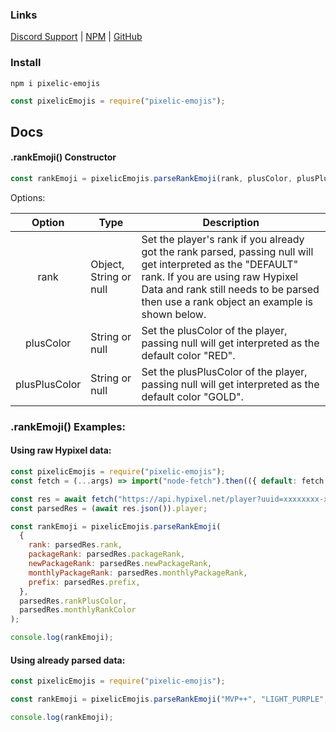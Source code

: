 ### Links

[Discord Support](https://discord.gg/ZpuscgCayg) | [NPM](https://www.npmjs.com/package/pixelic-emojis) | [GitHub](https://github.com/Pixelicc/Pixelic-Emojis)

### Install

```shell
npm i pixelic-emojis
```

```js
const pixelicEmojis = require("pixelic-emojis");
```

## Docs

#### .rankEmoji() Constructor

```js
const rankEmoji = pixelicEmojis.parseRankEmoji(rank, plusColor, plusPlusColor);
```

Options:

|    Option     | Type                   | Description                                                                                                                                                                                                                              |
| :-----------: | ---------------------- | ---------------------------------------------------------------------------------------------------------------------------------------------------------------------------------------------------------------------------------------- |
|     rank      | Object, String or null | Set the player's rank if you already got the rank parsed, passing null will get interpreted as the "DEFAULT" rank. If you are using raw Hypixel Data and rank still needs to be parsed then use a rank object an example is shown below. |
|   plusColor   | String or null         | Set the plusColor of the player, passing null will get interpreted as the default color "RED".                                                                                                                                           |
| plusPlusColor | String or null         | Set the plusPlusColor of the player, passing null will get interpreted as the default color "GOLD".                                                                                                                                      |

### .rankEmoji() Examples:

#### Using raw Hypixel data:

```js
const pixelicEmojis = require("pixelic-emojis");
const fetch = (...args) => import("node-fetch").then(({ default: fetch }) => fetch(...args));

const res = await fetch("https://api.hypixel.net/player?uuid=xxxxxxxx-xxxx-xxxx-xxxx-xxxxxxxxxxxx&key=xxxxxxxx-xxxx-xxxx-xxxx-xxxxxxxxxxxx");
const parsedRes = (await res.json()).player;

const rankEmoji = pixelicEmojis.parseRankEmoji(
  {
    rank: parsedRes.rank,
    packageRank: parsedRes.packageRank,
    newPackageRank: parsedRes.newPackageRank,
    monthlyPackageRank: parsedRes.monthlyPackageRank,
    prefix: parsedRes.prefix,
  },
  parsedRes.rankPlusColor,
  parsedRes.monthlyRankColor
);

console.log(rankEmoji);
```

#### Using already parsed data:

```js
const pixelicEmojis = require("pixelic-emojis");

const rankEmoji = pixelicEmojis.parseRankEmoji("MVP++", "LIGHT_PURPLE", null);

console.log(rankEmoji);
```
